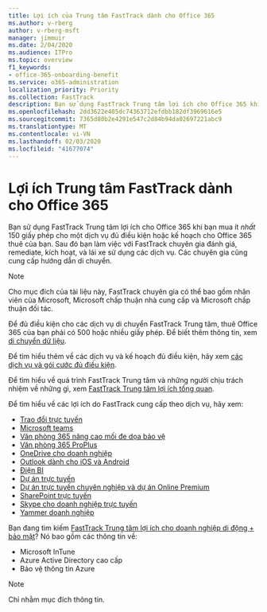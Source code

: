 ```yaml
---
title: Lợi ích của Trung tâm FastTrack dành cho Office 365
ms.author: v-rberg
author: v-rberg-msft
manager: jimmuir
ms.date: 2/04/2020
ms.audience: ITPro
ms.topic: overview
f1_keywords:
- office-365-onboarding-benefit
ms.service: o365-administration
localization_priority: Priority
ms.collection: FastTrack
description: Bạn sử dụng FastTrack Trung tâm lợi ích cho Office 365 khi bạn mua ít nhất 150 giấy phép cho một dịch vụ đủ điều kiện hoặc kế hoạch cho Office 365 thuê của bạn. Sau đó bạn làm việc với FastTrack chuyên gia đánh giá, remediate, kích hoạt, và lái xe sử dụng các dịch vụ. Các chuyên gia cũng cung cấp hướng dẫn di chuyển.
ms.openlocfilehash: 2dd3622e405dc74363712efdbb182df3969616e5
ms.sourcegitcommit: 7365d80b2e4291e547c2d84b94da02697221abc9
ms.translationtype: MT
ms.contentlocale: vi-VN
ms.lasthandoff: 02/03/2020
ms.locfileid: "41677074"
---
```

# <a name="fasttrack-center-benefit-for-office-365"></a>Lợi ích Trung tâm FastTrack dành cho Office 365

Bạn sử dụng FastTrack Trung tâm lợi ích cho Office 365 khi bạn mua ít *nhất* 150 giấy phép cho một dịch vụ đủ điều kiện hoặc kế hoạch cho Office 365 thuê của bạn. Sau đó bạn làm việc với FastTrack chuyên gia đánh giá, remediate, kích hoạt, và lái xe sử dụng các dịch vụ. Các chuyên gia cũng cung cấp hướng dẫn di chuyển. 
  
> [!NOTE]
> Cho mục đích của tài liệu này, FastTrack chuyên gia có thể bao gồm nhân viên của Microsoft, Microsoft chấp thuận nhà cung cấp và Microsoft chấp thuận đối tác. 
  
Để đủ điều kiện cho các dịch vụ di chuyển FastTrack Trung tâm, thuê Office 365 của bạn phải có 500 hoặc nhiều giấy phép. Để biết thêm thông tin, xem [di chuyển dữ liệu](O365-data-migration.md).
  
Để tìm hiểu thêm về các dịch vụ và kế hoạch đủ điều kiện, hãy xem [các dịch vụ và gói cước đủ điều kiện](M365-eligible-services-and-plans.md).
  
Để tìm hiểu về quá trình FastTrack Trung tâm và những người chịu trách nhiệm về những gì, xem [FastTrack Trung tâm lợi ích tổng quan](O365-fasttrack-benefit-overview.md).

Để tìm hiểu về các lợi ích do FastTrack cung cấp theo dịch vụ, hãy xem:

- [Trao đổi trực tuyến](O365-fasttrack-responsibilities.md#exchange-online)
- [Microsoft teams](O365-fasttrack-responsibilities.md#microsoft-teams)
- [Văn phòng 365 nâng cao mối đe dọa bảo vệ](O365-fasttrack-responsibilities.md#office-365-advanced-threat-protection)
- [Văn phòng 365 ProPlus](O365-fasttrack-responsibilities.md#office-365-proplus)
- [OneDrive cho doanh nghiệp](O365-fasttrack-responsibilities.md#onedrive-for-business)
- [Outlook dành cho iOS và Android](O365-fasttrack-responsibilities.md#outlook-for-ios-and-android)
- [Điện BI](O365-fasttrack-responsibilities.md#power-bi)
- [Dự án trực tuyến](O365-fasttrack-responsibilities.md#project-online)
- [Dự án trực tuyến chuyên nghiệp và dự án Online Premium](O365-fasttrack-responsibilities.md#project-online-professional-and-project-online-premium)
- [SharePoint trực tuyến](O365-fasttrack-responsibilities.md#sharepoint-online)
- [Skype cho doanh nghiệp trực tuyến](O365-fasttrack-responsibilities.md#skype-for-business-online)
- [Yammer doanh nghiệp](O365-fasttrack-responsibilities.md#yammer-enterprise)
  
Bạn đang tìm kiếm [FastTrack Trung tâm lợi ích cho doanh nghiệp di động + bảo mật](EMS-fasttrack-benefit-for-EMS.md)? Nó bao gồm các thông tin về:
  
- Microsoft InTune    
- Azure Active Directory cao cấp 
- Bảo vệ thông tin Azure
    
> [!NOTE]
> Chỉ nhằm mục đích thông tin. 
